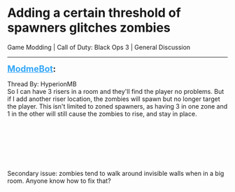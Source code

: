# Adding a certain threshold of spawners glitches zombies
Game Modding | Call of Duty: Black Ops 3 | General Discussion

---
<strong style="font-size: 1.4em;"><span style="text-decoration: underline;text-decoration-color: #34a7f9;"><span style="color:#34a7f9;">ModmeBot</span></span>:</strong>

<p>Thread By: HyperionMB<br />So I can have 3 risers in a room and they&#39;ll find the player no problems. But if I add another riser location, the zombies will spawn but no longer target the player. This isn&#39;t limited to zoned spawners, as having 3 in one zone and 1 in the other will still cause the zombies to rise, and stay in place.<br /><br /><br /><br /><br /><br /><br /><br />Secondary issue: zombies tend to walk around invisible walls when in a big room. Anyone know how to fix that?</p>
